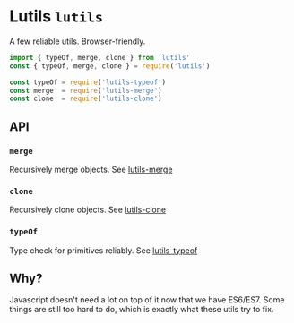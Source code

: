 # Lutils `lutils`
A few reliable utils. Browser-friendly.

```js
import { typeOf, merge, clone } from 'lutils'
const { typeOf, merge, clone } = require('lutils')

const typeOf = require('lutils-typeof')
const merge  = require('lutils-merge')
const clone  = require('lutils-clone')
```

## API
### `merge`
Recursively merge objects.
See [lutils-merge](/nfour/lutils-merge/)

### `clone`
Recursively clone objects.
See [lutils-clone](/nfour/lutils-clone/)

### `typeOf`
Type check for primitives reliably.
See [lutils-typeof](/nfour/lutils-typeof/)


## Why?
Javascript doesn't need a lot on top of it now that we have ES6/ES7.
Some things are still too hard to do, which is exactly what these utils try to fix.
